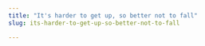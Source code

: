 ```yaml
---
title: "It's harder to get up, so better not to fall"
slug: its-harder-to-get-up-so-better-not-to-fall

---
```


